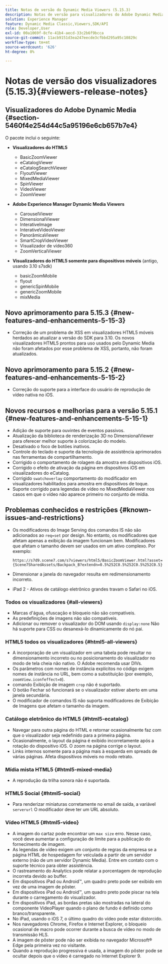 ```yaml
---
title: Notas de versão do Dynamic Media Viewers (5.15.3)
description: Notas de versão para visualizadores do Adobe Dynamic Media.
solution: Experience Manager
feature: Dynamic Media Classic,Viewers,SDK/API
role: Developer,User
exl-id: 00a1069f-8cfe-41b4-aecd-33c2b6f9bcca
source-git-commit: 11acb9151d3ea247eecde3cfbbd295a95c10829c
workflow-type: tm+mt
source-wordcount: '626'
ht-degree: 0%

---
```


# Notas de versão dos visualizadores (5.15.3){#viewers-release-notes}

<!-- Updated January 13, 2021 for the 5.15.3 release-->

## Visualizadores do Adobe Dynamic Media {#section-5460f4e254d44c5a95196e6cb657b7e4}

O pacote inclui o seguinte:

* **Visualizadores do HTML5**

   * BasicZoomViewer
   * eCatalogViewer
   * eCatalogSearchViewer
   * FlyoutViewer
   * MixedMediaViewer
   * SpinViewer
   * VideoViewer
   * ZoomViewer

* **Adobe Experience Manager Dynamic Media Viewers**

   * CarouselViewer
   * DimensionalViewer
   * InterativeImage
   * InterativeVideoViewer
   * PanorâmicaViewer
   * SmartCropVideoViewer
   * Visualizador de vídeo360
   * ZoomVerticalViewer

* **Visualizadores do HTML5 somente para dispositivos móveis** (antigo, usando 3.10 s7sdk)

   * basicZoomMobile
   * flyout
   * genericSpinMobile
   * genericZoomMobile
   * mixMedia

## Novo aprimoramento para 5.15.3 {#new-features-and-enhancements-5-15-3}

* Correção de um problema de XSS em visualizadores HTML5 móveis herdados ao atualizar a versão do SDK para 3.10. Os novos visualizadores HTML5 prontos para uso usados pelo Dynamic Media não foram afetados por esse problema de XSS, portanto, não foram atualizados.

## Novo aprimoramento para 5.15.2 {#new-features-and-enhancements-5-15-2}

* Correção do suporte para a interface do usuário de reprodução de vídeo nativa no iOS.

## Novos recursos e melhorias para a versão 5.15.1 {#new-features-and-enhancements-5-15-1}

* Adição de suporte para ouvintes de eventos passivos.
* Atualização da biblioteca de renderização 3D no DimensionalViewer para oferecer melhor suporte à colorização do modelo.
* Desativado o foco de botões inativos.
* Controle do teclado e suporte da tecnologia de assistência aprimorados nas ferramentas de compartilhamento.
* Corrigido o comportamento de rolagem da amostra em dispositivos iOS.
* Corrigido o efeito de ativação da página em dispositivos iOS em visualizadores do eCatalog.
* Corrigido `swatchoverlay` comportamento do modificador em visualizadores habilitados para amostra em dispositivos de toque.
* Suporte corrigido para legendas de vídeo no MixedMediaViewer nos casos em que o vídeo não aparece primeiro no conjunto de mídia.

## Problemas conhecidos e restrições {#known-issues-and-restrictions}

* Os modificadores do Image Serving dos comandos IS não são adicionados ao `req=set` por design. No entanto, os modificadores que afetam apenas a exibição da imagem funcionam bem. Modificadores que afetam o tamanho devem ser usados em um ativo complexo. Por exemplo:

   `https://s7d9.scene7.com/s7viewers/html5/BasicZoomViewer.html?asset= {Scene7SharedAssets/Backpack_B?extendn=0.5%252C0.5%252C0.5%252C0.5}`

* Dimensionar a janela do navegador resulta em redimensionamento incorreto.
* iPad 2 - Ativos de catálogo eletrônico grandes travam o Safari no iOS.

### Todos os visualizadores {#all-viewers}

* Marcas d&#39;água, ofuscação e bloqueio não são compatíveis.
* As predefinições de imagens não são compatíveis.
* Adicionar ou remover o visualizador do DOM usando `display:none` Não há suporte para CSS ou desanexá-lo dinamicamente do nó pai.

### HTML5 todos os visualizadores {#html5-all-viewers}

* A incorporação de um visualizador em uma tabela pode resultar no dimensionamento incorreto ou no posicionamento do visualizador no modo de tela cheia não nativo. O Adobe recomenda usar DIVs.
* Os parâmetros com nomes de instância explícitos no código exigem nomes de instância no URL, bem como a substituição (por exemplo, `zoomView.iconfeffect=0`).
* comando Exibição de imagem `crop` não é suportado.
* O botão Fechar só funcionará se o visualizador estiver aberto em uma janela secundária.
* O modificador de comandos IS não suporta modificadores de Exibição de Imagens que afetam o tamanho da imagem.

### Catálogo eletrônico do HTML5 {#html5-ecatalog}

* Navegar para outra página do HTML e retornar ocasionalmente faz com que o visualizador seja redefinido para a primeira página.
* Ocasionalmente, o layout da página é exibido incorretamente após a rotação do dispositivo iOS. O zoom na página corrige o layout.
* Links internos somente para a página mais à esquerda em spreads de várias páginas. Afeta dispositivos móveis no modo retrato.

### Mídia mista HTML5 {#html5-mixed-media}

* A reprodução da trilha sonora não é suportada.

### HTML5 Social {#html5-social}

* Para renderizar miniaturas corretamente no email de saída, a variável `serverurl` O modificador deve ter um URL absoluto.

### Vídeo HTML5 {#html5-video}

* A imagem do cartaz pode encontrar um `max size` erro. Nesse caso, você deve aumentar a configuração de limite para a publicação do fornecimento de imagem.
* As legendas de vídeo exigem um conjunto de regras da empresa se a página HTML de hospedagem for veiculada a partir de um servidor externo (não de um servidor Dynamic Media). Entre em contato com o suporte técnico para obter assistência.
* O rastreamento do Analytics pode relatar a porcentagem de reprodução incorreta devido ao buffer.
* Em dispositivos iPad ou Android™, um quadro preto pode ser exibido em vez de uma imagem de pôster.
* Em dispositivos iPad ou Android™, um quadro preto pode piscar na tela durante o carregamento do visualizador.
* Em dispositivos iPad, as bordas pretas são mostradas na lateral do componente VideoPlayer quando o plano de fundo é definido como branco/transparente.
* No iPad, usando o iOS 7, o último quadro do vídeo pode estar distorcido.
* Nos navegadores Chrome, Firefox e Internet Explorer, o bloqueio ocasional de macro pode ocorrer durante a busca de vídeo no modo de transmissão HLS.
* A imagem de pôster pode não ser exibida no navegador Microsoft® Edge pela primeira vez no visitante.
* Quando a reprodução progressiva é usada, a imagem do pôster pode se ocultar depois que o vídeo é carregado no Internet Explorer 9.
